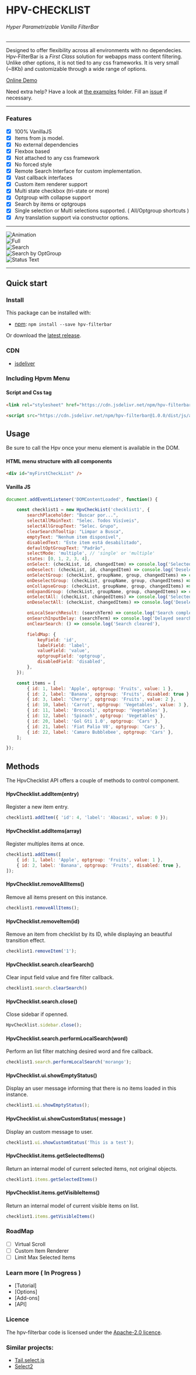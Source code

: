 # HPV-CHECKLIST
######  _Hyper Parametrizable Vanilla FilterBar_

---

Designed to offer flexibility across all environments with no dependecies. Hpv-FilterBar is a _First Class_ solution for webapps mass content filtering. Unlike other options, it is not tied to any css frameworks. It is very small (~8Kb) and customizable through a wide range of options.


[Online Demo](https://jsfiddle.net/yje571g9/2/)

Need extra help? Have a look at [the examples](https://github.com/drecchia/hpv-filterbar/tree/master/examples) folder. Fill an [issue](https://github.com/drecchia/hpv-filterbar/issues) if necessary.<br />

---

### Features

- [x] 100% VanillaJS
- [x] Items from js model.
- [x] No external dependencies
- [x] Flexbox based
- [x] Not attached to any css framework
- [x] No forced style
- [x] Remote Search Interface for custom implementation.
- [x] Vast callback interfaces
- [x] Custom item renderer support
- [x] Multi state checkbox (tri-state or more)
- [x] Optgroup with collapse support
- [x] Search by items or optgroups
- [x] Single selection or Multi selections supported. ( All/Optgroup shortcuts )
- [x] Any translation support via constructor options.

---

![Animation](imgs/animated.gif?raw=true "Full Animation")<br>
![Full](imgs/Screenshot_1.png?raw=true "Full Rendered")<br>
![Search](imgs/Screenshot_2.png?raw=true "Searching")<br>
![Search by OptGroup](imgs/Screenshot_3.png?raw=true "Search by optgroup")<br>
![Status Text](imgs/Screenshot_4.png?raw=true "Status Text")<br>

--- 

## Quick start

### Install

This package can be installed with:

- [npm](https://www.npmjs.com/package/hpv-filterbar): `npm install --save hpv-filterbar`

Or download the [latest release](https://github.com/drecchia/hpv-filterbar/dist).

### CDN

- [jsdeliver](https://www.jsdelivr.com/package/npm/hpv-filterbar)


### Including Hpvm Menu

#### Script and Css tag
```html
<link rel="stylesheet" href="https://cdn.jsdelivr.net/npm/hpv-filterbar@1.0.0/dist/css/all.css">

<script src="https://cdn.jsdelivr.net/npm/hpv-filterbar@1.0.0/dist/js/all.min.js"></script>
```

## Usage

Be sure to call the Hpv once your menu element is available in the DOM.


#### HTML menu structure with all components

```html
<div id="myFirstCheckList" />
```

#### Vanilla JS

```js
document.addEventListener('DOMContentLoaded', function() {

	const checklist1 = new HpvCheckList('checklist1', {
		searchPlaceholder: "Buscar por...",
		selectAllMainText: "Selec. Todos Visíveis",
		selectAllGroupText: "Selec. Grupo",
		clearSearchTooltip: "Limpar a Busca",
		emptyText: "Nenhum item disponível",
		disabledText: "Este item está desabilitado",
		defaultOptGroupText: "Padrão",
		selectMode: 'multiple', // 'single' or 'multiple'
		states: [0, 1, 2, 3, 4],
		onSelect: (checkList, id, changedItem) => console.log('Selected:', id, changedItem),
		onDeselect: (checkList, id, changedItem) => console.log('Deselected:', id, changedItem),
		onSelectGroup: (checkList, groupName, group, changedItems) => console.log('Selected group:', groupName, changedItems),
		onDeselectGroup: (checkList, groupName, group, changedItems) => console.log('Deselected group:', groupName, changedItems),
		onCollapseGroup: (checkList, groupName, group, changedItems) => console.log('Collapsed group:', groupName, group, changedItems),
		onExpandGroup: (checkList, groupName, group, changedItems) => console.log('Expanded group:', groupName, group, changedItems),
		onSelectAll: (checkList, changedItems) => console.log('Selected all:', changedItems),
		onDeselectAll: (checkList, changedItems) => console.log('Deselected all:', changedItems),

		onLocalSearchResult: (searchTerm) => console.log('Search completed for term:', searchTerm),
		onSearchInputDelay: (searchTerm) => console.log('Delayed search for:', searchTerm),
		onClearSearch: () => console.log('Search cleared'),

		fieldMap: {
			keyField: 'id',
			labelField: 'label',
			valueField: 'value',
			optgroupField: 'optgroup',
			disabledField: 'disabled',
		},
	});

	const items = [
		{ id: 1, label: 'Apple', optgroup: 'Fruits', value: 1 },
		{ id: 2, label: 'Banana', optgroup: 'Fruits', disabled: true },
		{ id: 3, label: 'Cherry', optgroup: 'Fruits', value: 2 },
		{ id: 10, label: 'Carrot', optgroup: 'Vegetables', value: 3 },
		{ id: 11, label: 'Broccoli', optgroup: 'Vegetables' },
		{ id: 12, label: 'Spinach', optgroup: 'Vegetables' },
		{ id: 20, label: 'Gol Gti 1.0', optgroup: 'Cars' },
		{ id: 21, label: 'Fiat Palio V8', optgroup: 'Cars' },
		{ id: 22, label: 'Camaro Bubblebee', optgroup: 'Cars' },
	];

});
```

## Methods

The HpvChecklist API offers a couple of methods to control component.

#### HpvChecklist.addItem(entry)

Register a new item entry.

```js
checklist1.addItem({ 'id': 4, 'label': 'Abacaxi', value: 0 });
```

#### HpvChecklist.addItems(array)

Register multiples items at once.

```js
checklist1.addItems([
	{ id: 1, label: 'Apple', optgroup: 'Fruits', value: 1 },
    { id: 2, label: 'Banana', optgroup: 'Fruits', disabled: true },
]);
```

#### HpvChecklist.removeAllItems()

Remove all items present on this instance.

```js
checklist1.removeAllItems();
```

#### HpvChecklist.removeItem(id)

Remove an item from checklist by its ID, while displaying an beautiful transition effect.

```js
checklist1.removeItem('1');
```

#### HpvChecklist.search.clearSearch()

Clear input field value and fire filter callback.

```js
checklist1.search.clearSearch()
```

#### HpvChecklist.search.close()

Close sidebar if openned.

```js
HpvChecklist.sidebar.close();
```

#### HpvChecklist.search.performLocalSearch(word)

Perform an list filter matching desired word and fire callback.

```js
checklist1.search.performLocalSearch('morango');
```

#### HpvChecklist.ui.showEmptyStatus()

Display an user message informing that there is no items loaded in this instance.

```js
checklist1.ui.showEmptyStatus();
```

#### HpvChecklist.ui.showCustomStatus( message )

Display an custom message to user.

```js
checklist1.ui.showCustomStatus('This is a test');
```

#### HpvChecklist.items.getSelectedItems()

Return an internal model of current selected items, not original objects.

```js
checklist1.items.getSelectedItems()
```

#### HpvChecklist.items.getVisibleItems()

Return an internal model of current visible items on list.

```js
checklist1.items.getVisibleItems()
```

### RoadMap

- [ ] Virtual Scroll
- [ ] Custom Item Renderer
- [ ] Limit Max Selected Items

### Learn more ( In Progress )

-   [Tutorial]
-   [Options]
-   [Add-ons]
-   [API]

### Licence

The hpv-filterbar code is licensed under the [Apache-2.0 licence](https://raw.githubusercontent.com/drecchia/hpv-filterbar/master/LICENSE).<br />


### Similar projects:

- [Tail.select.js](https://github.com/wolffe/tail.select.js)
- [Select2](https://select2.org/)
